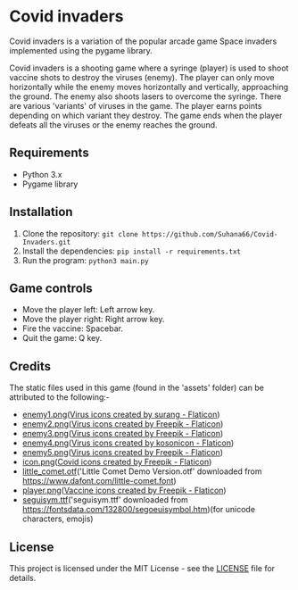 # Covid invaders
Covid invaders is a variation of the popular arcade game Space invaders implemented using the pygame library.

Covid invaders is a shooting game where a syringe (player) is used to shoot vaccine shots to destroy the viruses (enemy). The player can only move horizontally while the enemy moves horizontally and vertically, approaching the ground. The enemy also shoots lasers to overcome the syringe. There are various 'variants' of viruses in the game. The player earns points depending on which variant they destroy. The game ends when the player defeats all the viruses or the enemy reaches the ground.

## Requirements
* Python 3.x
* Pygame library

## Installation
1. Clone the repository: `git clone https://github.com/Suhana66/Covid-Invaders.git`
2. Install the dependencies: `pip install -r requirements.txt`
3. Run the program: `python3 main.py`

## Game controls
* Move the player left: Left arrow key.
* Move the player right: Right arrow key.
* Fire the vaccine: Spacebar.
* Quit the game: Q key.

## Credits
The static files used in this game (found in the 'assets' folder) can be attributed to the following:-
- [enemy1.png](https://github.com/Suhana66/Covid-invaders/blob/master/assets/enemy1.png)(<a href="https://www.flaticon.com/free-icons/virus" title="virus icons">Virus icons created by surang - Flaticon</a>)
- [enemy2.png](https://github.com/Suhana66/Covid-invaders/blob/master/assets/enemy2.png)(<a href="https://www.flaticon.com/free-icons/virus" title="virus icons">Virus icons created by Freepik - Flaticon</a>)
- [enemy3.png](https://github.com/Suhana66/Covid-invaders/blob/master/assets/enemy3.png)(<a href="https://www.flaticon.com/free-icons/virus" title="virus icons">Virus icons created by Freepik - Flaticon</a>)
- [enemy4.png](https://github.com/Suhana66/Covid-invaders/blob/master/assets/enemy4.png)(<a href="https://www.flaticon.com/free-icons/virus" title="virus icons">Virus icons created by kosonicon - Flaticon</a>)
- [enemy5.png](https://github.com/Suhana66/Covid-invaders/blob/master/assets/enemy5.png)(<a href="https://www.flaticon.com/free-icons/virus" title="virus icons">Virus icons created by Freepik - Flaticon</a>)
- [icon.png](https://github.com/Suhana66/Covid-invaders/blob/master/assets/icon.png)(<a href="https://www.flaticon.com/free-icons/covid" title="covid icons">Covid icons created by Freepik - Flaticon</a>)
- [little_comet.otf](https://github.com/Suhana66/Covid-invaders/blob/master/little_comet.otf)('Little Comet Demo Version.otf' downloaded from https://www.dafont.com/little-comet.font)
- [player.png](https://github.com/Suhana66/Covid-invaders/blob/master/assets/player.png)(<a href="https://www.flaticon.com/free-icons/vaccine" title="vaccine icons">Vaccine icons created by Freepik - Flaticon</a>)
- [seguisym.ttf](https://github.com/Suhana66/Covid-invaders/blob/master/assets/seguisym.ttf)('seguisym.ttf' downloaded from https://fontsdata.com/132800/segoeuisymbol.htm)(for unicode characters, emojis)

## License
This project is licensed under the MIT License - see the [LICENSE](LICENSE) file for details.
